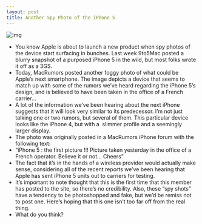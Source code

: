 ```yaml
---
layout: post
title: Another Spy Photo of the iPhone 5
---
```

![img](http://media.idownloadblog.com/wp-content/uploads/2011/08/iphone-5-spy-e1312478615590.jpg)
* You know Apple is about to launch a new product when spy photos of the device start surfacing in bunches. Last week 9to5Mac posted a blurry snapshot of a purposed iPhone 5 in the wild, but most folks wrote it off as a 3GS.
* Today, MacRumors posted another foggy photo of what could be Apple’s next smartphone. The image depicts a device that seems to match up with some of the rumors we’ve heard regarding the iPhone 5’s design, and is believed to have been taken in the office of a French carrier…
* A lot of the information we’ve been hearing about the next iPhone suggests that it will look very similar to its predecessor. I’m not just talking one or two rumors, but several of them. This particular device looks like the iPhone 4, but with a  slimmer profile and a seemingly larger display.
* The photo was originally posted in a MacRumors iPhone forum with the following text:
* “iPhone 5 : the first picture !!! Picture taken yesterday in the office of a French operator. Believe it or not… Cheers”
* The fact that it’s in the hands of a wireless provider would actually make sense, considering all of the recent reports we’ve been hearing that Apple has sent iPhone 5 units out to carriers for testing.
* It’s important to note thought that this is the first time that this member has posted to the site, so there’s no credibility. Also, these “spy shots” have a tendency to be photoshopped and fake, but we’d be remiss not to post one. Here’s hoping that this one isn’t too far off from the real thing.
* What do you think?


